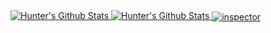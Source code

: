 <a href="https://github.com/anuraghazra/github-readme-stats">
  <img src="https://github-readme-stats.strangeranger.vercel.app/api?username=StrangeRanger&show_icons=true&theme=material-palenight&count_private=true&hide_border=true&hide_title=true" alt="Hunter's Github Stats" />
</a>

<a href="https://github.com/anuraghazra/github-readme-stats">
  <img src="https://github-readme-stats.strangeranger.vercel.app/api/top-langs/?username=StrangeRanger&layout=compact&theme=material-palenight&hide_border=true" alt="Hunter's Github Stats" />
</a>

<a href="https://github.com/StrangeRanger">
  <image align="center" src="https://github-readme-stats.strangeranger.vercel.app/api/pin/?username=StrangeRanger&repo=inspector$&theme=material-palenight" alt="inspector" />
</a>
